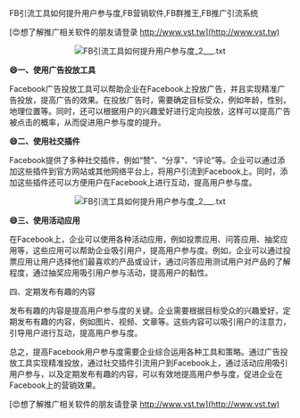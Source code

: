 FB引流工具如何提升用户参与度,FB营销软件,FB群推王,FB推广引流系统

[😍想了解推广相关软件的朋友请登录 http://www.vst.tw](http://www.vst.tw)

 <center><img src="https://vst.tw/MP4/tuiguang/png/6.png" alt="FB引流工具如何提升用户参与度_2___.txt"></center>

**😄一、使用广告投放工具**

Facebook广告投放工具可以帮助企业在Facebook上投放广告，并且实现精准广告投放，提高广告的效果。在投放广告时，需要确定目标受众，例如年龄，性别，地理位置等。同时，还可以根据用户的兴趣爱好进行定向投放，这样可以提高广告被点击的概率，从而促进用户参与度的提升。

**😄二、使用社交插件**

Facebook提供了多种社交插件，例如“赞”、“分享”、“评论”等。企业可以通过添加这些插件到官方网站或其他网络平台上，将用户引流到Facebook上。同时，添加这些插件还可以方便用户在Facebook上进行互动，提高用户参与度。

 <center><img src="https://vst.tw/MP4/tuiguang/png/4.png" alt="FB引流工具如何提升用户参与度_2___.txt"></center>

**😄三、使用活动应用**

在Facebook上，企业可以使用各种活动应用，例如投票应用、问答应用、抽奖应用等，这些应用可以帮助企业吸引用户，提高用户参与度。例如，企业可以通过投票应用让用户选择他们最喜欢的产品或设计，通过问答应用测试用户对产品的了解程度，通过抽奖应用吸引用户参与活动，提高用户的黏性。

四、定期发布有趣的内容

发布有趣的内容是提高用户参与度的关键。企业需要根据目标受众的兴趣爱好，定期发布有趣的内容，例如图片、视频、文章等。这些内容可以吸引用户的注意力，引导用户进行互动，提高用户参与度。

总之，提高Facebook用户参与度需要企业综合运用各种工具和策略。通过广告投放工具实现精准投放，通过社交插件引流用户到Facebook上，通过活动应用吸引用户参与，以及定期发布有趣的内容，可以有效地提高用户参与度，促进企业在Facebook上的营销效果。

[😍想了解推广相关软件的朋友请登录 http://www.vst.tw](http://www.vst.tw)



